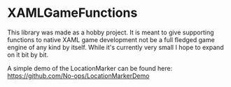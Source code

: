 XAMLGameFunctions
=================

This library was made as a hobby project. It is meant to give supporting functions to native XAML game development not be a full fledged game engine of any kind by itself. While it's currently very small I hope to expand on it bit by bit.

A simple demo of the LocationMarker can be found here: https://github.com/No-ops/LocationMarkerDemo

